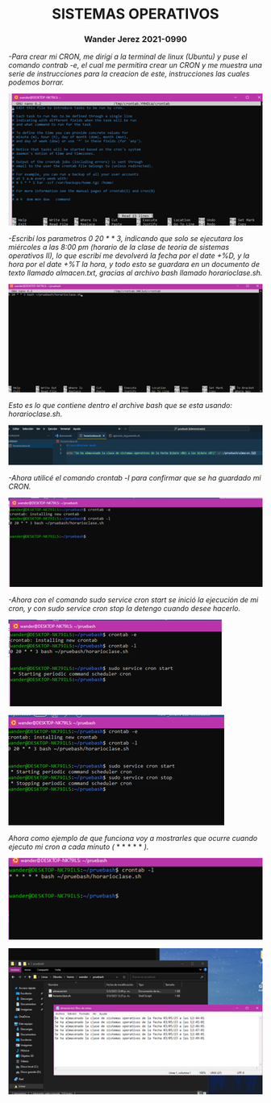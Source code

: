 <center> <h1>SISTEMAS OPERATIVOS</h1> </center> 
<center> <h3>Wander Jerez 2021-0990</h3> </center>


*-Para crear mi CRON, me dirigí a la terminal de linux (Ubuntu) y puse el comando contrab -e, el cual me permitira crear un CRON y me muestra una serie de instrucciones para la creacion de este, instrucciones las cuales podemos borrar.*

![foto1](/imagenes/Imagen1.png)


*-Escribí los parametros 0 20 * * 3, indicando que solo se ejecutara  los miércoles a las 8:00 pm (horario de la clase de teoria de sistemas operativos II), lo que escribí me devolverá la fecha por el date +%D, y la hora por el date +%T la hora, y todo esto se guardara en un documento de texto llamado almacen.txt, gracias al archivo bash llamado horarioclase.sh.*

![foto2](/imagenes/Imagen2.png)

*Esto es lo que contiene dentro el archive bash que se esta usando: horarioclase.sh.*

![foto3](/imagenes/Imagen3.png)

*-Ahora utilicé el comando crontab -l para confirmar que se ha guardado mi CRON.*

![foto4](/imagenes/Imagen4.png)

*-Ahora con el comando sudo service cron start se inició la ejecución de mi cron, y con sudo service cron stop la detengo cuando desee hacerlo.*

![foto5](/imagenes/Imagen5.png)

![foto6](/imagenes/Imagen6.png)

*Ahora como ejemplo de que funciona voy a mostrarles que ocurre cuando ejecuto mi cron a cada minuto (* * * * * * *).*

![foto7](/imagenes/Imagen7.png)

![foto8](/imagenes/Imagen8.png)

